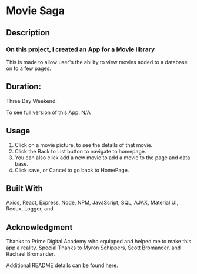 # Movie Saga

## Description

### On this project, I created an App for a Movie library

This is made to allow user's the ability to view movies added to a database on to a few pages.

## Duration:

Three Day Weekend.

To see full version of this App: N/A

## Usage

1. Click on a movie picture, to see the details of that movie.
2. Click the Back to List button to navigate to homepage.
3. You can also click add a new movie to add a movie to the page and data base.
4. Click save, or Cancel to go back to HomePage.

## Built With

Axios, React, Express, Node, NPM, JavaScript, SQL, AJAX, Material UI, Redux, Logger, and

## Acknowledgment

Thanks to Prime Digital Academy who equipped and helped me to make this app a reality. Special Thanks to Myron Schippers, Scott Bromander, and Rachael Bromander.

Additional README details can be found [here](https://github.com/PrimeAcademy/readme-template/blob/master/README.md).
